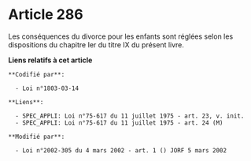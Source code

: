 # Article 286

Les conséquences du divorce pour les enfants sont réglées selon les dispositions du chapitre Ier du titre IX du présent
livre.

**Liens relatifs à cet article**

	**Codifié par**:

	  - Loi n°1803-03-14

	**Liens**:

	  - SPEC_APPLI: Loi n°75-617 du 11 juillet 1975 - art. 23, v. init.
	  - SPEC_APPLI: Loi n°75-617 du 11 juillet 1975 - art. 24 (M)

	**Modifié par**:

	  - Loi n°2002-305 du 4 mars 2002 - art. 1 () JORF 5 mars 2002
